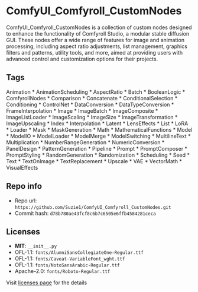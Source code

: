 # ComfyUI_Comfyroll_CustomNodes
ComfyUI_Comfyroll_CustomNodes is a collection of custom nodes designed to enhance the functionality of Comfyroll Studio, a modular stable diffusion GUI. These nodes offer a wide range of features for image and animation processing, including aspect ratio adjustments, list management, graphics filters and patterns, utility tools, and more, aimed at providing users with advanced control and customization options for their projects.

## Tags
Animation * AnimationScheduling * AspectRatio * Batch * BooleanLogic * ComfyrollNodes * Comparison * Concatenate * ConditionalSelection * Conditioning * ControlNet * DataConversion * DataTypeConversion * FrameInterpolation * Image * ImageBatch * ImageComposite * ImageListLoader * ImageScaling * ImageSize * ImageTransformation * ImageUpscaling * Index * Interpolation * Latent * LensEffects * List * LoRA * Loader * Mask * MaskGeneration * Math * MathematicalFunctions * Model * ModelIO * ModelLoader * ModelMerge * ModelSwitching * MultilineText * Multiplication * NumberRangeGeneration * NumericConversion * PanelDesign * PatternGeneration * Pipeline * Prompt * PromptComposer * PromptStyling * RandomGeneration * Randomization * Scheduling * Seed * Text * TextOnImage * TextReplacement * Upscale * VAE * VectorMath * VisualEffects

## Repo info
- Repo url: `https://github.com/Suzie1/ComfyUI_Comfyroll_CustomNodes.git`
- Commit hash: `d78b780ae43fcf8c6b7c6505e6ffb4584281ceca`

## Licenses
- **MIT**: `__init__.py`
- OFL-1.1: `fonts/AlumniSansCollegiateOne-Regular.ttf`
- OFL-1.1: `fonts/Caveat-VariableFont_wght.ttf`
- OFL-1.1: `fonts/NotoSansArabic-Regular.ttf`
- Apache-2.0: `fonts/Roboto-Regular.ttf`

Visit [licenses page](licenses.md) for the details
